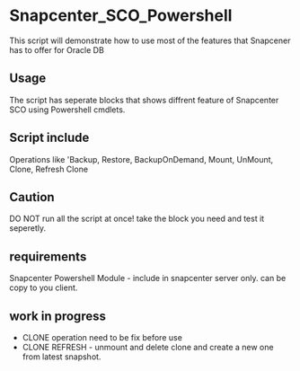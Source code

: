 # Snapcenter_SCO_Powershell
This script will demonstrate how to use most of the features that Snapcener has to offer for Oracle DB

## Usage
The script has seperate blocks that shows diffrent feature of Snapcenter SCO using Powershell cmdlets.

## Script include
Operations like 'Backup, Restore, BackupOnDemand, Mount, UnMount, Clone, Refresh Clone

## Caution
DO NOT run all the script at once! take the block you need and test it seperetly.

## requirements
Snapcenter Powershell Module - include in snapcenter server only. can be copy to you client.

## work in progress
- CLONE operation need to be fix before use
- CLONE REFRESH - unmount and delete clone and create a new one from latest snapshot.
